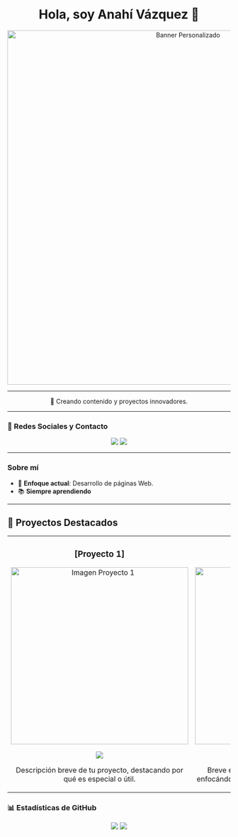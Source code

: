 <h1 align="center">Hola, soy Anahí Vázquez 👋</h1>

<p align="center">
  <img src="https://i.imgur.com/19a4nxB.png" alt="Banner Personalizado" width="800px">
</p>

---

<p align="center">
  🚀 Creando contenido y proyectos innovadores. <br>
</p>

---

### 🔗 Redes Sociales y Contacto
<p align="center">
  <a href="mailto:05centella@gmail.com"><img src="https://img.shields.io/badge/Gmail-D14836?style=for-the-badge&logo=gmail&logoColor=white"></a>
  <a href="https://www.linkedin.com/in/anahi-vp" target="_blank"><img src="https://img.shields.io/badge/LinkedIn-0077B5?style=for-the-badge&logo=linkedin&logoColor=white"></a>
</p>

---

### Sobre mí
- 🎯 **Enfoque actual**: Desarrollo de páginas Web.
- 📚 **Siempre aprendiendo**

---

## 🌟 Proyectos Destacados

<table>
<tr>
<td width="50%">
<h3 align="center">[Proyecto 1]</h3>
<div align="center">
<a href="https://github.com/TUPROYECTO" target="_blank"><img src="https://i.imgur.com/IMAGEN_PROYECTO1.png" width="400" alt="Imagen Proyecto 1"></a>
<p>
<a href="https://github.com/TUPROYECTO" target="_blank">
<img src="https://img.shields.io/badge/C%C3%93DIGO-ff9?style=for-the-badge&logo=github&logoColor=black">
</a>
</p>
<p>Descripción breve de tu proyecto, destacando por qué es especial o útil.</p>
</div>
</td>

<td width="50%">
<h3 align="center">[Proyecto 2]</h3>
<div align="center">
<a href="https://github.com/TUPROYECTO2" target="_blank"><img src="https://i.imgur.com/IMAGEN_PROYECTO2.png" width="400" alt="Imagen Proyecto 2"></a>
<p>
<a href="https://github.com/TUPROYECTO2" target="_blank">
<img src="https://img.shields.io/badge/C%C3%93DIGO-80ffaa?style=for-the-badge&logo=github&logoColor=black">
</a>
</p>
<p>Breve explicación sobre tu segundo proyecto, enfocándote en su impacto o características únicas.</p>
</div>
</td>
</tr>
</table>

### 📊 Estadísticas de GitHub
<p align="center">
  <img src="https://github-readme-stats.vercel.app/api?username=Centella126&show_icons=true&theme=radical">
  <img src="https://github-readme-stats.vercel.app/api/top-langs/?username=Centella126&layout=compact&theme=radical">
</p>


